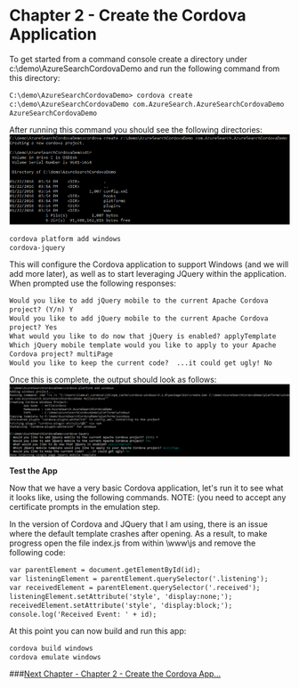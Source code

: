 # Chapter 2 - Create the Cordova Application

To get started from a command console create a directory under c:\demo\AzureSearchCordovaDemo and run the following command from this directory:
<pre><code>C:\demo\AzureSearchCordovaDemo> cordova create c:\demo\AzureSearchCordovaDemo com.AzureSearch.AzureSearchCordovaDemo AzureSearchCordovaDemo
</code></pre>

After running this command you should see the following directories:
<img src="https://raw.githubusercontent.com/liamca/AzureSearchMobile/master/Chapter%202%20-%20Create%20the%20Cordova%20App/create_app.png" width="930" width="299">

<pre><code>cordova platform add windows
cordova-jquery</code></pre>

This will configure the Cordova application to support Windows (and we will add more later), as well as to start leveraging JQuery within the application.  When prompted use the following responses:

<pre><code>Would you like to add jQuery mobile to the current Apache Cordova project? (Y/n) Y
Would you like to add jQuery mobile to the current Apache Cordova project? Yes
What would you like to do now that jQuery is enabled? applyTemplate
Which jQuery mobile template would you like to apply to your Apache Cordova project? multiPage
Would you like to keep the current code?  ...it could get ugly! No
</code></pre>

Once this is complete, the output should look as follows:
<img src="https://raw.githubusercontent.com/liamca/AzureSearchMobile/master/Chapter%202%20-%20Create%20the%20Cordova%20App/configure_app.png" width="1270" width="329">

**Test the App**

Now that we have a very basic Cordova application, let's run it to see what it looks like, using the following commands.  NOTE: (you need to accept any certificate prompts in the emulation step.

In the version of Cordova and JQuery that I am using, there is an issue where the default template crashes after opening.  As a result, to make progress open the file index.js from within \www\js and remove the following code:

<pre><code>var parentElement = document.getElementById(id);
var listeningElement = parentElement.querySelector('.listening');
var receivedElement = parentElement.querySelector('.received');
listeningElement.setAttribute('style', 'display:none;');
receivedElement.setAttribute('style', 'display:block;');
console.log('Received Event: ' + id);
</code></pre>

At this point you can now build and run this app: 

<pre><code>cordova build windows
cordova emulate windows</code></pre>




###[Next Chapter - Chapter 2 - Create the Cordova App...](https://github.com/liamca/AzureSearchMobile/tree/master/Chapter%202%20-%20Create%20the%20Cordova%20App)
